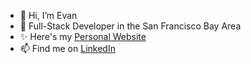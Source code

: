 - 👋 Hi, I’m Evan
- 👀 Full-Stack Developer in the San Francisco Bay Area
- ✨ Here's my <a href="http://evankartheiser.com">Personal Website</a>
- 📫 Find me on <a href="https://www.linkedin.com/in/evankart/">LinkedIn</a>

<!-- evankart/evankart is a ✨ special ✨ repository because its `README.md` (this file) appears on your GitHub profile.
You can click the Preview link to take a look at your changes.
--->
